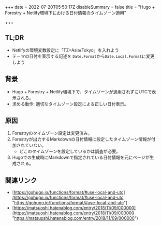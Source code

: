 +++
date = 2022-07-20T05:50:17Z
disableSummary = false
title = "Hugo + Forestry + Netlify環境下における日付情報のタイムゾーン適用"

+++
## TL;DR

* Netlifyの環境変数設定に「TZ=Asia/Tokyo」を入れよう
* テーマの日付を表示する記述を `Date.Format`から`Date.Local.Format`に変更しよう

## 背景

* Hugo + Forestry + Netlify環境下で、タイムゾーンが適用されずにUTCで表示される。
* 求める動作: 適切なタイムゾーン設定による正しい日付表示。

## 原因

1. Forestryのタイムゾーン設定は変更済み。
2. Forestryが出力するMarkdownの日付情報に設定したタイムゾーン情報が付加されていない。
   * どこのタイムゾーンを設定しているかは調査が必要。
3. Hugoでの生成時にMarkdownで指定されている日付情報を元にページが生成される。

## 関連リンク

* [https://gohugo.io/functions/format/#use-local-and-utc](https://gohugo.io/functions/format/#use-local-and-utc "https://gohugo.io/functions/format/#use-local-and-utc")
* [https://matsuoshi.hatenablog.com/entry/2018/11/09/000000](https://matsuoshi.hatenablog.com/entry/2018/11/09/000000 "https://matsuoshi.hatenablog.com/entry/2018/11/09/000000")